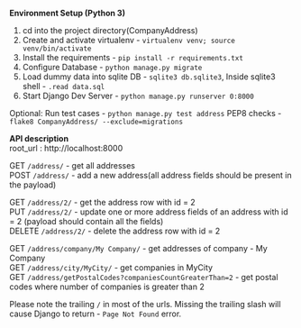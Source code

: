 **Environment Setup (Python 3)**
1. cd into the project directory(CompanyAddress)  
2. Create and activate virtualenv - `virtualenv venv; source venv/bin/activate`  
3. Install the requirements - `pip install -r requirements.txt`  
4. Configure Database - `python manage.py migrate`  
5. Load dummy data into sqlite DB - `sqlite3 db.sqlite3`, Inside sqlite3 shell - `.read data.sql`  
6. Start Django Dev Server - `python manage.py runserver 0:8000`  

Optional:
Run test cases - `python manage.py test address`
PEP8 checks - `flake8 CompanyAddress/ --exclude=migrations`


**API description**  
root_url : http://localhost:8000

GET  	`/address/` - get all addresses  
POST 	`/address/` - add a new address(all address fields should be present in the payload)  

GET  	`/address/2/` - get the address row with id = 2  
PUT  	`/address/2/` - update one or more address fields of an address with id = 2 (payload should contain all the fields)  
DELETE  `/address/2/` - delete the address row with id = 2  

GET 	`/address/company/My Company/` - get addresses of company - My Company  
GET 	`/address/city/MyCity/` - get companies in MyCity  
GET 	`/address/getPostalCodes?companiesCountGreaterThan=2` - get postal codes where number of companies is greater than 2  

Please note the trailing `/` in most of the urls. Missing the trailing slash will cause Django to return - `Page Not Found` error.
